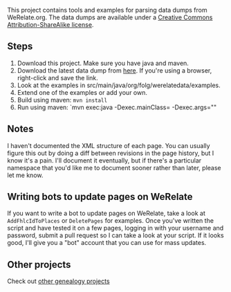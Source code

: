 This project contains tools and examples for parsing data dumps from WeRelate.org.  The data dumps are available under a [Creative Commons Attribution-ShareAlike license](http://creativecommons.org/licenses/by-sa/3.0/).

Steps
-----

1. Download this project.  Make sure you have java and maven.
2. Download the latest data dump from [here](http://backup.werelate.org/pages/pages.xml). If you're using a browser, right-click and save the link.
3. Look at the examples in src/main/java/org/folg/werelatedata/examples.
4. Extend one of the examples or add your own.
5. Build using maven: `mvn install`
6. Run using maven: `mvn exec:java -Dexec.mainClass=<fully-qualified classname> -Dexec.args="<args>"

Notes
-----

I haven't documented the XML structure of each page.
You can usually figure this out by doing a diff between revisions in the page history, but I know it's a pain.
I'll document it eventually, but if there's a particular namespace that you'd like me to document sooner
rather than later, please let me know.

Writing bots to update pages on WeRelate
----------------------------------------

If you want to write a bot to update pages on WeRelate, take a look at `AddFhlcIdToPlaces` or `DeletePages` for examples.
Once you've written the script and have tested it on a few pages, logging in with your username and password,
submit a pull request so I can take a look at your script.  If it looks good, I'll give you a "bot" account that you
can use for mass updates.

Other projects
--------------

Check out [other genealogy projects](https://github.com/DallanQ)
